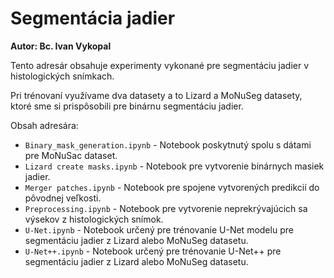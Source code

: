 # Segmentácia jadier

**Autor: Bc. Ivan Vykopal**

Tento adresár obsahuje experimenty vykonané pre segmentáciu jadier v histologických snímkach.

Pri trénovaní využívame dva datasety a to Lizard a MoNuSeg datasety, ktoré sme si prispôsobili pre binárnu segmentáciu jadier.

Obsah adresára:

- `Binary_mask_generation.ipynb` -  Notebook poskytnutý spolu s dátami pre MoNuSac dataset.
- `Lizard create masks.ipynb` - Notebook pre vytvorenie binárnych masiek jadier.
- `Merger patches.ipynb` - Notebook pre spojene vytvorených predikcií do pôvodnej veľkosti.
- `Preprocessing.ipynb` - Notebook pre vytvorenie neprekrývajúcich sa výsekov z histologických snímok.
- `U-Net.ipynb` - Notebook určený pre trénovanie U-Net modelu pre segmentáciu jadier z Lizard alebo MoNuSeg datasetu.
- `U-Net++.ipynb` - Notebook určený pre trénovanie U-Net++ pre segmentáciu jadier z Lizard alebo MoNuSeg datasetu.
